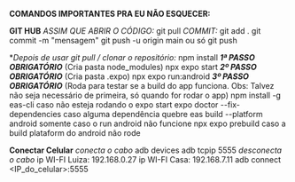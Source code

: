 **COMANDOS IMPORTANTES PRA EU NÃO ESQUECER:**

**GIT HUB**
    *ASSIM QUE ABRIR O CÓDIGO:*
        git pull
    *COMMIT:*
        git add .
        git commit -m "mensagem"
        git push -u origin main ou só git push

**Depois de usar *git pull / clonar o repositório:**
    npm install ***1ª PASSO OBRIGATÓRIO*** (Cria pasta node_modules)
    npx expo start ***2º PASSO OBRIGATÓRIO*** (Cria pasta .expo)
    npx expo run:android ***3º PASSO OBRIGATÓRIO*** (Roda para testar se a build do app funciona. Obs: Talvez não seja necessário de primeira, só quando for rodar o app)
    npm install -g eas-cli caso não esteja rodando o expo start
    expo doctor --fix-dependencies caso alguma dependência quebre
    eas build --platform android somente caso o run android não funcione
    npx expo prebuild caso a build plataform do android não rode

**Conectar Celular**
    *conecta o cabo*
    adb devices
    adb tcpip 5555
    *desconecta o cabo*
    ip WI-FI Luiza: 192.168.0.27
    ip WI-FI Casa: 192.168.7.11
    adb connect <IP_do_celular>:5555